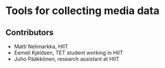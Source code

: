 # Tools for collecting media data

## Contributors
* Matti Nelimarkka, HIIT
* Eemeli Kjeldsen, TET student working in HIIT
* Juho Pääkkönen, research assistant at HIIT
